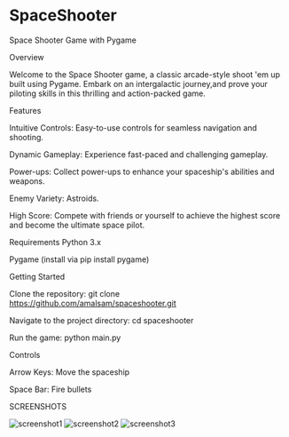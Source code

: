 # SpaceShooter
Space Shooter Game with Pygame

Overview

Welcome to the Space Shooter game, a classic arcade-style shoot 'em up built using Pygame. Embark on an intergalactic journey,and prove your piloting skills in this thrilling and action-packed game.

Features

Intuitive Controls: Easy-to-use controls for seamless navigation and shooting.

Dynamic Gameplay: Experience fast-paced and challenging gameplay.

Power-ups: Collect power-ups to enhance your spaceship's abilities and weapons.

Enemy Variety: Astroids.

High Score: Compete with friends or yourself to achieve the highest score and become the ultimate space pilot.


Requirements
Python 3.x

Pygame (install via pip install pygame)

Getting Started

Clone the repository: git clone https://github.com/amalsam/spaceshooter.git

Navigate to the project directory: cd spaceshooter

Run the game: python main.py

Controls

Arrow Keys: Move the spaceship

Space Bar: Fire bullets


SCREENSHOTS

![screenshot1](https://github.com/amalsam/SpaceShooter/assets/47856775/5f032f97-a705-4f10-b91d-54639d9db446)
![screenshot2](https://github.com/amalsam/SpaceShooter/assets/47856775/2a445ba2-864f-4384-a84e-314faa67b58e)
![screenshot3](https://github.com/amalsam/SpaceShooter/assets/47856775/276c604a-7861-4b36-8d60-b65614013060)


